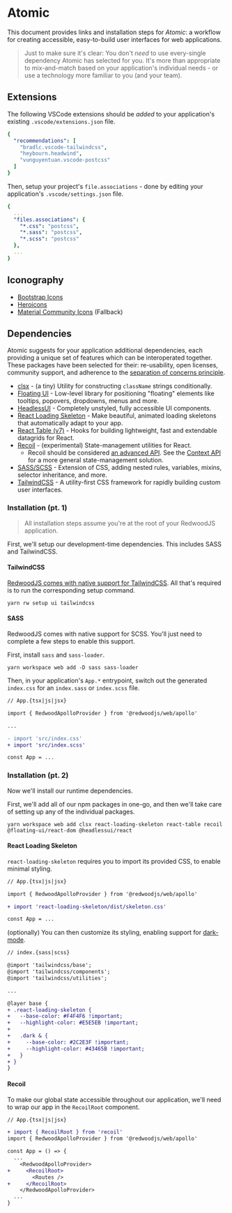 # Atomic

This document provides links and installation steps for _Atomic_: a workflow for creating accessible, easy-to-build user interfaces for web applications.

> Just to make sure it's clear: You don't _need_ to use every-single dependency Atomic has selected for you. It's more than appropriate to mix-and-match based on your application's individual needs - or use a technology more familiar to you (and your team).

## Extensions

The following VSCode extensions should be _added_ to your application's existing `.vscode/extensions.json` file.

```YAML
{
  "recommendations": [
    "bradlc.vscode-tailwindcss",
    "heybourn.headwind",
    "vunguyentuan.vscode-postcss"
  ]
}
```

Then, setup your project's `file.associations` - done by editing your application's `.vscode/settings.json` file.

```YAML
{
  ...
  "files.associations": {
    "*.css": "postcss",
    "*.sass": "postcss",
    "*.scss": "postcss"
  },
  ...
}
```

## Iconography

* [Bootstrap Icons](https://icons.getbootstrap.com/)
* [Heroicons](https://heroicons.com/)
* [Material Community Icons](https://materialdesignicons.com/) (Fallback)

## Dependencies

Atomic suggests for your application additional dependencies, each providing a unique set of features which can be interoperated together. These packages have been selected for their: re-usability, open licenses, community support, and adherence to the [separation of concerns principle](https://en.wikipedia.org/wiki/Separation_of_concerns).

* [clsx](https://github.com/lukeed/clsx#readme) - (a tiny) Utility for constructing `className` strings conditionally.
* [Floating UI](https://github.com/floating-ui/floating-ui#readme) - Low-level library for positioning "floating" elements like tooltips, popovers, dropdowns, menus and more.
* [HeadlessUI](https://github.com/tailwindlabs/headlessui#readme) - Completely unstyled, fully accessible UI components.
* [React Loading Skeleton](https://github.com/dvtng/react-loading-skeleton#readme) - Make beautiful, animated loading skeletons that automatically adapt to your app.
* [React Table (v7)](https://github.com/tanstack/react-table/tree/v7#readme) - Hooks for building lightweight, fast and extendable datagrids for React.
* [Recoil](https://github.com/facebookexperimental/Recoil#readme) - (experimental) State-management utilities for React.
  * Recoil should be considered [an advanced API](https://recoiljs.org/docs/introduction/motivation). See the [Context API](https://reactjs.org/docs/context.html) for a more general state-management solution.
* [SASS/SCSS](https://github.com/sass/sass#readme) - Extension of CSS, adding nested rules, variables, mixins, selector inheritance, and more.
* [TailwindCSS](https://github.com/tailwindlabs/tailwindcss#readme) - A utility-first CSS framework for rapidly building custom user interfaces.

### Installation (pt. 1)

> All installation steps assume you're at the root of your RedwoodJS application.

First, we'll setup our development-time dependencies. This includes SASS and TailwindCSS.

#### TailwindCSS

[RedwoodJS comes with native support for TailwindCSS](https://redwoodjs.com/docs/cli-commands#setup-ui). All that's required is to run the corresponding setup command.

```
yarn rw setup ui tailwindcss
```

#### SASS

RedwoodJS comes with native support for SCSS. You'll just need to complete a few steps to enable this support.

First, install `sass` and `sass-loader`.

```
yarn workspace web add -D sass sass-loader
```

Then, in your application's `App.*` entrypoint, switch out the generated `index.css` for an `index.sass` or `index.scss` file.

```diff
// App.{tsx|js|jsx}

import { RedwoodApolloProvider } from '@redwoodjs/web/apollo'

...

- import 'src/index.css'
+ import 'src/index.scss'

const App = ...
```

### Installation (pt. 2)

Now we'll install our runtime dependencies.

First, we'll add all of our npm packages in one-go, and then we'll take care of setting up any of the individual packages.

```
yarn workspace web add clsx react-loading-skeleton react-table recoil @floating-ui/react-dom @headlessui/react 
```

#### React Loading Skeleton

`react-loading-skeleton` requires you to import its provided CSS, to enable minimal styling.

```diff
// App.{tsx|js|jsx}

import { RedwoodApolloProvider } from '@redwoodjs/web/apollo'

+ import 'react-loading-skeleton/dist/skeleton.css'

const App = ...
```

(optionally) You can then customize its styling, enabling support for [dark-mode](https://tailwindcss.com/docs/dark-mode).

```diff
// index.{sass|scss}

@import 'tailwindcss/base';
@import 'tailwindcss/components';
@import 'tailwindcss/utilities';

...

@layer base {
+ .react-loading-skeleton {
+   --base-color: #F4F4F6 !important;
+   --highlight-color: #E5E5EB !important;
+
+   .dark & {
+     --base-color: #2C2E3F !important;
+     --highlight-color: #43465B !important;
+   }
+ }
}

```

#### Recoil

To make our global state accessible throughout our application, we'll need to wrap our app in the `RecoilRoot` component.

```diff
// App.{tsx|js|jsx}

+ import { RecoilRoot } from 'recoil'
import { RedwoodApolloProvider } from '@redwoodjs/web/apollo'

const App = () => {
  ...
    <RedwoodApolloProvider>
+     <RecoilRoot>
        <Routes />
+     </RecoilRoot>
    </RedwoodApolloProvider>
  ...
}
```
